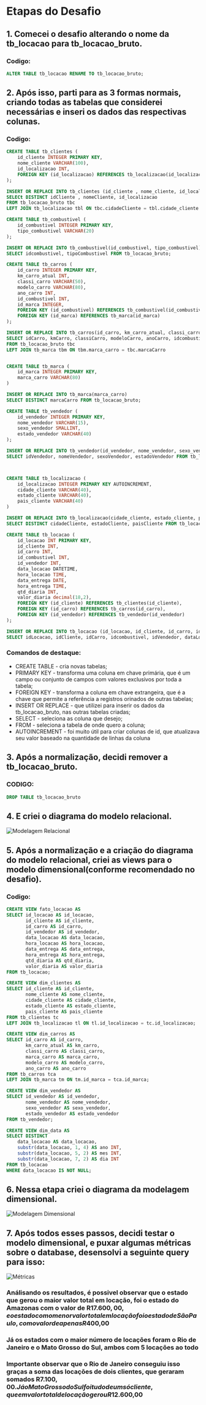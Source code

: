# **Etapas do Desafio**

## 1. Comecei o desafio alterando o nome da tb_locacao para tb_locacao_bruto.

### Codigo:

``` SQL
ALTER TABLE tb_locacao RENAME TO tb_locacao_bruto;
```
##

## 2. Após isso, parti para as 3 formas normais, criando todas as tabelas que considerei necessárias e inseri os dados das respectivas colunas.

### Codigo:

```SQL
CREATE TABLE tb_clientes (
    id_cliente INTEGER PRIMARY KEY,
    nome_cliente VARCHAR(100),
    id_localizacao INT,
    FOREIGN KEY (id_localizacao) REFERENCES tb_localizacao(id_localizacao)
);

INSERT OR REPLACE INTO tb_clientes (id_cliente , nome_cliente, id_localizacao)
SELECt DISTINCT idCliente , nomeCliente, id_localizacao
FROM tb_locacao_bruto tbc
LEFT JOIN tb_localizacao tbl ON tbc.cidadeCliente = tbl.cidade_cliente

CREATE TABLE tb_combustivel (
	id_combustivel INTEGER PRIMARY KEY,
	tipo_combustivel VARCHAR(20)
);

INSERT OR REPLACE INTO tb_combustivel(id_combustivel, tipo_combustivel)
SELECT idcombustivel, tipoCombustivel FROM tb_locacao_bruto;

CREATE TABLE tb_carros (
    id_carro INTEGER PRIMARY KEY,
    km_carro_atual INT,
    classi_carro VARCHAR(50),
    modelo_carro VARCHAR(80),
    ano_carro INT,
    id_combustivel INT,
    id_marca INTEGER,
    FOREIGN KEY (id_combustivel) REFERENCES tb_combustivel(id_combustivel),
    FOREIGN KEY (id_marca) REFERENCES tb_marca(id_marca)
);

INSERT OR REPLACE INTO tb_carros(id_carro, km_carro_atual, classi_carro, modelo_carro, ano_carro, id_combustivel, id_marca)
SELECT idCarro, kmCarro, classiCarro, modeloCarro, anoCarro, idcombustivel, id_marca 
FROM tb_locacao_bruto tbc
LEFT JOIN tb_marca tbm ON tbm.marca_carro = tbc.marcaCarro


CREATE TABLE tb_marca (
	id_marca INTEGER PRIMARY KEY,
	marca_carro VARCHAR(80)
)

INSERT OR REPLACE INTO tb_marca(marca_carro)
SELECT DISTINCT marcaCarro FROM tb_locacao_bruto;

CREATE TABLE tb_vendedor (
	id_vendedor INTEGER PRIMARY KEY,
	nome_vendedor VARCHAR(15),
	sexo_vendedor SMALLINT,
	estado_vendedor VARCHAR(40)
);

INSERT OR REPLACE INTO tb_vendedor(id_vendedor, nome_vendedor, sexo_vendedor, estado_vendedor)
SELECT idVendedor, nomeVendedor, sexoVendedor, estadoVendedor FROM tb_locacao_bruto;



CREATE TABLE tb_localizacao (
	id_localizacao INTEGER PRIMARY KEY AUTOINCREMENT,
	cidade_cliente VARCHAR(40),
    estado_cliente VARCHAR(40),
    pais_cliente VARCHAR(40)
)

INSERT OR REPLACE INTO tb_localizacao(cidade_cliente, estado_cliente, pais_cliente)
SELECT DISTINCT cidadeCliente, estadoCliente, paisCliente FROM tb_locacao_bruto;

CREATE TABLE tb_locacao (
	id_locacao INT PRIMARY KEY,
	id_cliente INT,
	id_carro INT,
	id_combustivel INT,
	id_vendedor INT,
	data_locacao DATETIME,
	hora_locacao TIME,
	data_entrega DATE,
	hora_entrega TIME,
	qtd_diaria INT,
	valor_diaria decimal(18,2),
	FOREIGN KEY (id_cliente) REFERENCES tb_clientes(id_cliente),
	FOREIGN KEY (id_carro) REFERENCES tb_carros(id_carro),
	FOREIGN KEY (id_vendedor) REFERENCES tb_vendedor(id_vendedor)
);

INSERT OR REPLACE INTO tb_locacao (id_locacao, id_cliente, id_carro, id_combustivel, id_vendedor, data_locacao, hora_locacao, data_entrega, hora_entrega, qtd_diaria, valor_diaria)
SELECT idLocacao, idCliente, idCarro, idcombustivel, idVendedor, dataLocacao,horaLocacao, dataEntrega, horaEntrega, qtdDiaria, vlrDiaria FROM tb_locacao_bruto;
```

### Comandos de destaque:
  * CREATE TABLE - cria novas tabelas;
  * PRIMARY KEY - transforma uma coluna em chave primária, que é um campo ou conjunto de campos com valores exclusivos por toda a tabela;
  * FOREIGN KEY - transforma a coluna em chave extrangeira, que é a chave que permite a referência a registros orinados de outras tabelas;
  * INSERT OR REPLACE - que utilizei para inserir os dados da tb_locacao_bruto, nas outras tabelas criadas;
  * SELECT - seleciona as coluna que desejo;
  * FROM - seleciona a tabela de onde quero a coluna;
  * AUTOINCREMENT - foi muito útil para criar colunas de id, que atualizava seu valor baseado na quantidade de linhas da coluna
##

## 3. Após a normalização, decidi remover a tb_locacao_bruto.

### CODIGO:

```SQL
DROP TABLE tb_locacao_bruto 
```
##

## 4. E criei o diagrama do modelo relacional.

![Modelagem Relacional](https://github.com/GilbertoCNetto/GilbertoCNetto-PB_Compass/blob/main/Sprint%2002/Evidencias/Diagrama_modelagem_relacional.png)
##

## 5. Após a normalização e a criação do diagrama do modelo relacional, criei as views para o modelo dimensional(conforme recomendado no desafio).

### Codigo:

```SQL
CREATE VIEW fato_locacao AS 
SELECT id_locacao AS id_locacao,
	   id_cliente AS id_cliente,
	   id_carro AS id_carro,
	   id_vendedor AS id_vendedor,
	   data_locacao AS data_locacao,
	   hora_locacao AS hora_locacao,
	   data_entrega AS data_entrega,
	   hora_entrega AS hora_entrega,
	   qtd_diaria AS qtd_diaria,
	   valor_diaria AS valor_diaria
FROM tb_locacao;

CREATE VIEW dim_clientes AS
SELECT id_cliente AS id_cliente,
	   nome_cliente AS nome_cliente,
	   cidade_cliente AS cidade_cliente,
	   estado_cliente AS estado_cliente, 
	   pais_cliente AS pais_cliente
FROM tb_clientes tc 
LEFT JOIN tb_localizacao tl ON tl.id_localizacao = tc.id_localizacao;

CREATE VIEW dim_carros AS 
SELECT id_carro AS id_carro,
	   km_carro_atual AS km_carro,
	   classi_carro AS classi_carro,
	   marca_carro AS marca_carro,
	   modelo_carro AS modelo_carro,
	   ano_carro AS ano_carro
FROM tb_carros tca 
LEFT JOIN tb_marca tm ON tm.id_marca = tca.id_marca;

CREATE VIEW dim_vendedor AS 
SELECT id_vendedor AS id_vendedor,
	   nome_vendedor AS nome_vendedor,
	   sexo_vendedor AS sexo_vendedor,
	   estado_vendedor AS estado_vendedor
FROM tb_vendedor;

CREATE VIEW dim_data AS
SELECT DISTINCT
    data_locacao AS data_locacao,
    substr(data_locacao, 1, 4) AS ano INT,     
    substr(data_locacao, 5, 2) AS mes INT,      
    substr(data_locacao, 7, 2) AS dia INT      
FROM tb_locacao
WHERE data_locacao IS NOT NULL;
```
##

## 6. Nessa etapa criei o diagrama da modelagem dimensional.

![Modelagem Dimensional](https://github.com/GilbertoCNetto/GilbertoCNetto-PB_Compass/blob/main/Sprint%2002/Evidencias/Diagrama_modelo_dimensional_star_schema.png)
##

## 7. Após todos esses passos, decidi testar o modelo dimensional, e puxar algumas métricas sobre o database, desensolvi a seguinte query para isso:

![Métricas](https://github.com/GilbertoCNetto/GilbertoCNetto-PB_Compass/blob/main/Sprint%2002/Evidencias/puxando_algumas_metricas.png)

### Análisando os resultados, é possivel observar que o estado que gerou o maior valor total em locação, foi o estado do Amazonas com o valor de R$17.600,00, e o estado com o menor valor total em locação foi o estado de São Paulo, com o valor de apenas R$400,00

### Já os estados com o maior número de locações foram o Rio de Janeiro e o Mato Grosso do Sul, ambos com 5 locações ao todo
### Importante observar que o Rio de Janeiro conseguiu isso graças a soma das locações de dois clientes, que geraram somados R$7.100,00. Já o Mato Grosso do Sul foi tudo de um só cliente, que em valor total de locação gerou R$12.600,00
